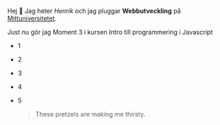 Hej 👋
Jag heter _Henrik_ och jag pluggar **Webbutveckling** på [Mittuniversitetet](wwww.miun.se).

Just nu gör jag Moment 3 i kursen Intro till programmering i Javascript

* 1
* 2
* 3
* 4
* 5

  > These pretzels are making me thirsty.
  

<!--
**henriknormansweden/henriknormansweden** is a ✨ _special_ ✨ repository because its `README.md` (this file) appears on your GitHub profile.

Here are some ideas to get you started:

- 🔭 I’m currently working on ...
- 🌱 I’m currently learning ...
- 👯 I’m looking to collaborate on ...
- 🤔 I’m looking for help with ...
- 💬 Ask me about ...
- 📫 How to reach me: ...
- 😄 Pronouns: ...
- ⚡ Fun fact: ...
-->
